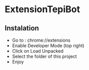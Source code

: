 # ExtensionTepiBot

## Instalation
- Go to : chrome://extensions
- Enable Developer Mode (top right)
- Click on Load Unpacked
- Select the folder of this project
- Enjoy